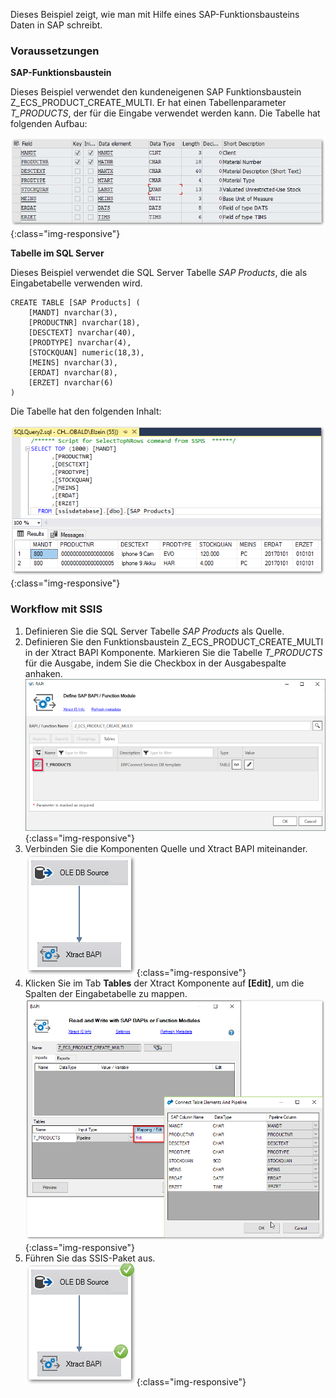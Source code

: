 Dieses Beispiel zeigt, wie man mit Hilfe eines SAP-Funktionsbausteins Daten in SAP schreibt. 


### Voraussetzungen

**SAP-Funktionsbaustein**

Dieses Beispiel verwendet den kundeneigenen SAP Funktionsbaustein Z_ECS_PRODUCT_CREATE_MULTI. 
Er hat einen Tabellenparameter *T_PRODUCTS*, der für die Eingabe verwendet werden kann. Die Tabelle hat folgenden Aufbau:

![ssis-write-sap-01](/img/content/ssis-write-sap-01.png){:class="img-responsive"}

**Tabelle im SQL Server** 

Dieses Beispiel verwendet die SQL Server Tabelle *SAP Products*, die als Eingabetabelle verwenden wird. 

```
CREATE TABLE [SAP Products] (
    [MANDT] nvarchar(3),
    [PRODUCTNR] nvarchar(18),
    [DESCTEXT] nvarchar(40),
    [PRODTYPE] nvarchar(4),
    [STOCKQUAN] numeric(18,3),
    [MEINS] nvarchar(3),
    [ERDAT] nvarchar(8),
    [ERZET] nvarchar(6)
)
```

Die Tabelle hat den folgenden Inhalt:

![ssis-write-sql-01](/img/content/ssis-write-sql-01.png){:class="img-responsive"}

### Workflow mit SSIS

1. Definieren Sie die SQL Server Tabelle *SAP Products* als Quelle. 
2. Definieren Sie den Funktionsbaustein Z_ECS_PRODUCT_CREATE_MULTI in der Xtract BAPI Komponente. 
Markieren Sie die Tabelle *T_PRODUCTS* für die Ausgabe, indem Sie die Checkbox in der Ausgabespalte anhaken.<br>
![ssis-write-xtractis-fuba-01](/img/content/ssis-write-xtractis-fuba-01.png){:class="img-responsive"}
3. Verbinden Sie die Komponenten Quelle und Xtract BAPI miteinander. <br>
![ssis-write-xtractis-fuba-02](/img/content/ssis-write-xtractis-fuba-02.png){:class="img-responsive"}
4. Klicken Sie im Tab **Tables** der Xtract Komponente auf **[Edit]**, um die Spalten der Eingabetabelle zu mappen. <br>
![ssis-write-xtractis-fuba-03](/img/content/ssis-write-xtractis-fuba-03.png){:class="img-responsive"}
5. Führen Sie das SSIS-Paket aus. <br>
![ssis-write-xtractis-fuba-04](/img/content/ssis-write-xtractis-fuba-04.png){:class="img-responsive"}
